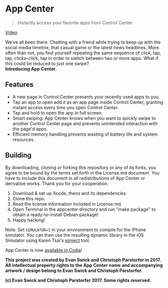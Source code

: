 # App Center
> Instantly access your favorite apps from Control Center

[Video](https://www.youtube.com/embed/8vZkC27VMG4)

We’ve all been there.  Chatting with a friend while trying to keep up with the social media timeline, that casual game or the latest news headlines. More often than not, you find yourself repeating the same sequence of click, tap, tap, clicka-click, tap in order to switch between two or more apps. What if this could be reduced to just one swipe?  
**Introducing App Center.**

## Features

* A new page in Control Center presents your recently used apps to you.  
* Tap an app to open add it as an app page inside Control Center, granting instant access every time you open Control Center.  
* Tap and hold to open the app in full screen.  
* Smart swiping: App Center knows when you want to quickly swipe to another Control Center page and prevents unintended interaction with the page'd apps.  
* Efficient memory handling prevents wasting of battery life and system resources.  

## Building

By downloading, cloning or forking this repository or any of its forks, you agree to be bound by the terms set forth in the License.md document. You have to include this document in all redistributions of App Center or derivative works. Thank you for your cooperation.

1. Download & set up Xcode, theos and its dependencies.  
2. Clone this repo.  
3. Read the license information included in License.md.  
4. Open Terminal in the appcenter directory and run "make package" to obtain a ready-to-install Debian package!
5. Happy hacking!

Note: Set `SIMULATOR=1` in your environment to compile for the iPhone simulator. You can then use the resulting dynamic library in the iOS Simulator using Karen Tsai's [simject](https://github.com/angelXwind) tool.

App Center is now [available in Cydia](http://cydia.saurik.com/package/com.eswick.appcenter/)!

**This project was created by Evan Swick and Christoph Parstorfer in 2017. All intellectual property rights to the App Center name and accompanying artwork / design belong to Evan Swick and Christoph Parstorfer.**

**(c) Evan Swick and Christoph Parstorfer 2017. Some rights reserved.**

